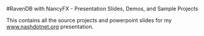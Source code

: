 #RavenDB with NancyFX - Presentation Slides, Demos, and Sample Projects

This contains all the source projects and powerpoint slides for my www.nashdotnet.org presentation.